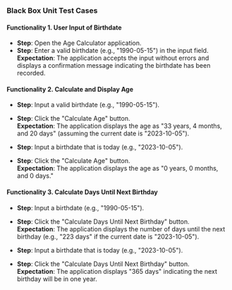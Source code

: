 ### Black Box Unit Test Cases  

#### Functionality 1. User Input of Birthdate
- **Step**: Open the Age Calculator application.  
- **Step**: Enter a valid birthdate (e.g., "1990-05-15") in the input field.  
  **Expectation**: The application accepts the input without errors and displays a confirmation message indicating the birthdate has been recorded.  

#### Functionality 2. Calculate and Display Age
- **Step**: Input a valid birthdate (e.g., "1990-05-15").  
- **Step**: Click the "Calculate Age" button.  
  **Expectation**: The application displays the age as "33 years, 4 months, and 20 days" (assuming the current date is "2023-10-05").  

- **Step**: Input a birthdate that is today (e.g., "2023-10-05").  
- **Step**: Click the "Calculate Age" button.  
  **Expectation**: The application displays the age as "0 years, 0 months, and 0 days."  

#### Functionality 3. Calculate Days Until Next Birthday
- **Step**: Input a birthdate (e.g., "1990-05-15").  
- **Step**: Click the "Calculate Days Until Next Birthday" button.  
  **Expectation**: The application displays the number of days until the next birthday (e.g., "223 days" if the current date is "2023-10-05").  

- **Step**: Input a birthdate that is today (e.g., "2023-10-05").  
- **Step**: Click the "Calculate Days Until Next Birthday" button.  
  **Expectation**: The application displays "365 days" indicating the next birthday will be in one year.  